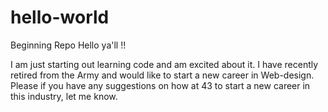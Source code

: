 # hello-world
Beginning Repo
Hello ya'll !!

I am just starting out learning code and am excited about it.
I have recently retired from the Army and would like to start a new career in Web-design.
Please if you have any suggestions on how at 43 to start a new career in this industry, let me know.
